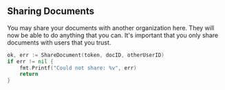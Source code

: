 ## Sharing Documents

You may share your documents with another organization here.
They will now be able to do anything that you can. It's important
that you only share documents with users that you trust.

```Go
ok, err := ShareDocument(token, docID, otherUserID)
if err != nil {
    fmt.Printf("Could not share: %v", err)
    return
}
```